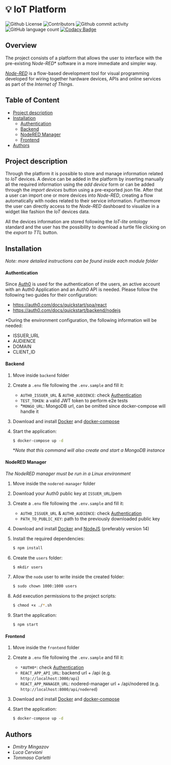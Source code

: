 # :bulb: IoT Platform

![Github License](https://img.shields.io/github/license/dmitry-mingazov/iot-platform)
![Contributors](https://img.shields.io/github/contributors/dmitry-mingazov/iot-platform)
![Github commit activity](https://img.shields.io/github/commit-activity/w/dmitry-mingazov/iot-platform)
![GitHub language count](https://img.shields.io/github/languages/count/dmitry-mingazov/iot-platform) 
[![Codacy Badge](https://app.codacy.com/project/badge/Grade/a89f00c84ae2487d9781b88f02b6edc5)](https://www.codacy.com/gh/dmitry-mingazov/iot-platform/dashboard?utm_source=github.com&amp;utm_medium=referral&amp;utm_content=dmitry-mingazov/iot-platform&amp;utm_campaign=Badge_Grade) 
## Overview

The project consists of a platform that allows the user to interface with the pre-existing *Node-RED** software in a more immediate and simpler way. 

[*Node-RED*](https://nodered.org) is a flow-based development tool for visual programming developed for wiring together hardware devices, APIs and online services as part of the *Internet of Things*.

## Table of Content

- [Project description](#project-description)
- [Installation](#installation)
    - [Authentication](#authentication)
    - [Backend](#backend)
    - [NodeRED Manager](#nodered-manager)
    - [Frontend](#frontend)
- [Authors](#authors)

## Project description

Through the platform it is possible to store and manage information related to *IoT* devices.
 A device can be added in the platform by inserting manually all the required information using the *add device* form or can be added through the *import devices* button using a pre-exported json file. After that a user can import one or more devices into *Node-RED*, creating a flow automatically with nodes related to their service information. 
 Furthermore the user can directly access to the *Node-RED* dashboard to visualize in a widget like fashion the *IoT* devices data.

All the devices information are stored following the *IoT-lite* ontology standard and the user has the possibility to download a turtle file clicking on the *export to TTL* button.

## Installation

*Note: more detailed instructions can be found inside each module folder*

#### Authentication

Since [Auth0](https://auth0.com/) is used for the authentication of the users, an active account with an Auth0 Application and an Auth0 API is needed.
Please follow the following two guides for their configuration: 
- https://auth0.com/docs/quickstart/spa/react
- https://auth0.com/docs/quickstart/backend/nodejs

*During the environment configuration, the following information will be needed:
- ISSUER_URL
- AUDIENCE
- DOMAIN
- CLIENT_ID

#### Backend


1. Move inside `backend` folder

1. Create a `.env` file following the `.env.sample` and fill it: 
    - `AUTH0_ISSUER_URL` & `AUTH0_AUDIENCE`: check [Authentication](#authentication)
    - `TEST_TOKEN`: a valid JWT token to perform e2e tests
    - *`MONGO_URL`: MongoDB url, can be omitted since docker-compose will handle it

1. Download and install [Docker](https://docs.docker.com/get-docker/) and [docker-compose](https://docs.docker.com/compose/install/)

1. Start the application:

    ```bash
    $ docker-compose up -d
    ```

    **Note that this command will also create and start a MongoDB instance*


#### NodeRED Manager

*The NodeRED manager must be run in a Linux environment*

1. Move inside the `nodered-manager` folder

1. Download your Auth0 public key at `ISSUER_URL`/pem 

1. Create a `.env` file following the `.env.sample` and fill it: 

    - `AUTH0_ISSUER_URL` & `AUTH0_AUDIENCE`: check [Authentication](#authentication)
    - `PATH_TO_PUBLIC_KEY`: path to the previously downloaded public key

1. Download and install [Docker](https://docs.docker.com/get-docker/) and [NodeJS](https://nodejs.org/en/download/) (preferably version 14)

1. Install the required dependencies:

    ```bash
    $ npm install
    ```

1. Create the `users` folder:

    ```bash
    $ mkdir users
    ```

1. Allow the `node` user to write inside the created folder: 

    ```bash
    $ sudo chown 1000:1000 users
    ```

1. Add execution permissions to the project scripts:

    ```bash
    $ chmod +x ./*.sh
    ```

1. Start the application:

    ```bash
    $ npm start
    ```
    

#### Frontend


1. Move inside the `frontend` folder

1. Create a `.env` file following the `.env.sample` and fill it: 

    - `*AUTH0*`: check [Authentication](#authentication)
    - `REACT_APP_API_URL`: backend url + /api (e.g. `http://localhost:3000/api`)
    - `REACT_APP_MANAGER_URL`: nodered-manager url + /api/nodered (e.g. `http://localhost:8000/api/nodered`)

1. Download and install [Docker](https://docs.docker.com/get-docker/) and [docker-compose](https://docs.docker.com/compose/install/)

2. Start the application:

    ```bash
    $ docker-compose up -d
    ```


## Authors
- *Dmitry Mingazov*
- *Luca Cervioni*
- *Tommaso Carletti*

